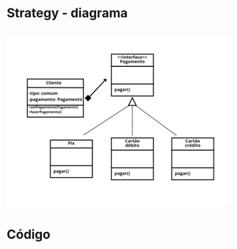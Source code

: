 <h1>Strategy - diagrama</h1>

<h1 align="center"> <img src = "https://github.com/Diane-Moreno/bertoti/blob/main/Engenharia%20III/Strategy/diagrama.png" height=auto width=800px></h1> 

<h1>Código</h1>
